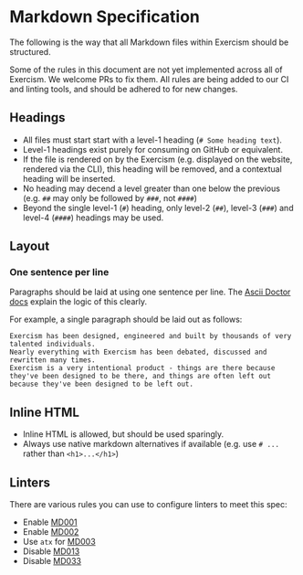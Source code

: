 # Markdown Specification

The following is the way that all Markdown files within Exercism should be structured.

Some of the rules in this document are not yet implemented across all of Exercism. 
We welcome PRs to fix them.
All rules are being added to our CI and linting tools, and should be adhered to for new changes.

## Headings
- All files must start start with a level-1 heading (`# Some heading text`). 
- Level-1 headings exist purely for consuming on GitHub or equivalent.
- If the file is rendered on by the Exercism (e.g. displayed on the website, rendered via the CLI), this heading will be removed, and a contextual heading will be inserted.
- No heading may decend a level greater than one below the previous (e.g. `##` may only be followed by `###`, not `####`)
- Beyond the single level-1 (`#`) heading, only level-2 (`##`), level-3 (`###`) and level-4 (`####`) headings may be used.

## Layout

### One sentence per line

Paragraphs should be laid at using one sentence per line. The [Ascii Doctor docs][asciidoctor] explain the logic of this clearly.

For example, a single paragraph should be laid out as follows:
```
Exercism has been designed, engineered and built by thousands of very talented individuals.
Nearly everything with Exercism has been debated, discussed and rewritten many times.
Exercism is a very intentional product - things are there because they've been designed to be there, and things are often left out because they've been designed to be left out.
```

## Inline HTML

- Inline HTML is allowed, but should be used sparingly.
- Always use native markdown alternatives if available (e.g. use `# ...` rather than `<h1>...</h1>`)

## Linters

There are various rules you can use to configure linters to meet this spec:
- Enable [MD001](https://github.com/markdownlint/markdownlint/blob/master/docs/RULES.md#md001---header-levels-should-only-increment-by-one-level-at-a-time)
- Enable [MD002](https://github.com/markdownlint/markdownlint/blob/master/docs/RULES.md#md002---first-header-should-be-a-top-level-header)
- Use `atx` for [MD003](https://github.com/markdownlint/markdownlint/blob/master/docs/RULES.md#md003---header-style)
- Disable [MD013](https://github.com/markdownlint/markdownlint/blob/master/docs/RULES.md#md013---line-length)
- Disable [MD033](https://github.com/markdownlint/markdownlint/blob/master/docs/RULES.md#md033---inline-html)

[asciidoctor]: https://asciidoctor.org/docs/asciidoc-recommended-practices/#one-sentence-per-line
